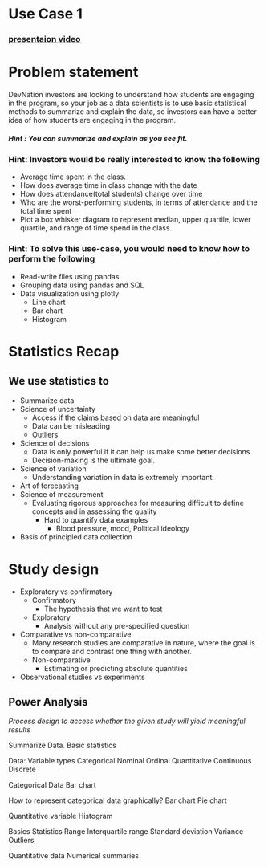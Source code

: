 # Use Case 1

### [presentaion video](https://www.loom.com/share/158a95d0e3a94292829ed6b2cc70d8fa)

# Problem statement

DevNation investors are looking to understand how students are engaging in the program, so your job as a data scientists is to use basic statistical methods to summarize and explain the data, so investors can have a better idea of how students are engaging in the program. 

   #####   _Hint : You can summarize and explain as you see fit._
   
  ### Hint: Investors would be really interested to know the following

- Average time spent in the class. 
- How does average time in class change with the date
- How does attendance(total students) change over time
- Who are the worst-performing students, in terms of attendance and the total time spent
- Plot a box whisker diagram to represent median, upper quartile, lower quartile, and range of time spend in the class.

 ### Hint: To solve this use-case, you would need to know how to perform the following

* Read-write files using pandas
* Grouping data using pandas and SQL
* Data visualization using plotly
     - Line chart
     - Bar chart
     - Histogram


# Statistics Recap

## We use statistics to 
* Summarize data
* Science of uncertainty 
    - Access if the claims based on data are meaningful
    - Data can be misleading
    - Outliers
* Science of decisions
    * Data is only powerful if it can help us make some better decisions
    * Decision-making is the ultimate goal.
* Science of variation
    - Understanding variation in data is extremely important.
* Art of forecasting
* Science of measurement
    - Evaluating rigorous approaches for measuring difficult to define concepts and in assessing the quality
        - Hard to quantify data examples
             - Blood pressure, mood, Political ideology
* Basis of principled data collection

# Study design
* Exploratory vs confirmatory 
    - Confirmatory
        - The hypothesis that we want to test
    - Exploratory
        - Analysis without any pre-specified question
* Comparative vs non-comparative
    - Many research studies are comparative in nature, where the goal is to compare and contrast one thing with another.
    - Non-comparative 
         - Estimating or predicting absolute quantities
* Observational studies vs experiments


## Power Analysis

_Process design to access whether the given study will yield meaningful results_


Summarize Data. Basic statistics

Data: Variable types
Categorical
Nominal 
Ordinal
 Quantitative
Continuous 
Discrete

Categorical Data
Bar chart

How to represent categorical data graphically?
Bar chart
Pie chart

Quantitative variable
Histogram



Basics Statistics
Range
Interquartile range
Standard deviation
Variance
Outliers



Quantitative data
Numerical summaries


